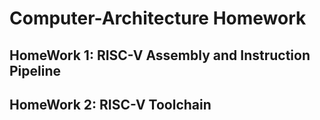 # Computer-Architecture Homework  

## HomeWork 1: RISC-V Assembly and Instruction Pipeline

## HomeWork 2: RISC-V Toolchain
